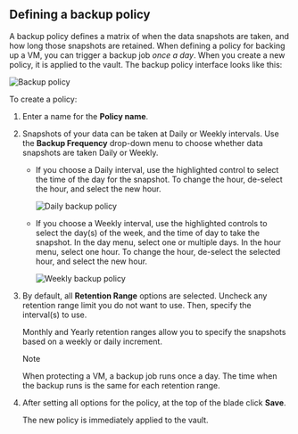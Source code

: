 ## Defining a backup policy
A backup policy defines a matrix of when the data snapshots are taken, and how long those snapshots are retained. When defining a policy for backing up a VM, you can trigger a backup job *once a day*. When you create a new policy, it is applied to the vault. The backup policy interface looks like this:

![Backup policy](./media/backup-create-policy-for-vms/backup-policy.png)

To create a policy:

1. Enter a name for the **Policy name**.
2. Snapshots of your data can be taken at Daily or Weekly intervals. Use the **Backup Frequency** drop-down menu to choose whether data snapshots are taken Daily or Weekly.
   
   * If you choose a Daily interval, use the highlighted control to select the time of the day for the snapshot. To change the hour, de-select the hour, and select the new hour.
     
     ![Daily backup policy](./media/backup-create-policy-for-vms/backup-policy-daily.png) <br/>
   * If you choose a Weekly interval, use the highlighted controls to select the day(s) of the week, and the time of day to take the snapshot. In the day menu, select one or multiple days. In the hour menu, select one hour. To change the hour, de-select the selected hour, and select the new hour.
     
     ![Weekly backup policy](./media/backup-create-policy-for-vms/backup-policy-weekly.png)
3. By default, all **Retention Range** options are selected. Uncheck any retention range limit you do not want to use. Then, specify the interval(s) to use.
   
    Monthly and Yearly retention ranges allow you to specify the snapshots based on a weekly or daily increment.
   
   > [!NOTE]
   > When protecting a VM, a backup job runs once a day. The time when the backup runs is the same for each retention range.
   > 
4. After setting all options for the policy, at the top of the blade click **Save**.
   
    The new policy is immediately applied to the vault.

